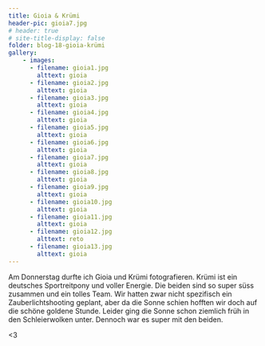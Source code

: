 ```yaml
---
title: Gioia & Krümi
header-pic: gioia7.jpg
# header: true
# site-title-display: false
folder: blog-18-gioia-krümi
gallery: 
    - images:
      - filename: gioia1.jpg
        alttext: gioia
      - filename: gioia2.jpg
        alttext: gioia
      - filename: gioia3.jpg
        alttext: gioia
      - filename: gioia4.jpg
        alttext: gioia
      - filename: gioia5.jpg
        alttext: gioia
      - filename: gioia6.jpg
        alttext: gioia
      - filename: gioia7.jpg
        alttext: gioia
      - filename: gioia8.jpg
        alttext: gioia
      - filename: gioia9.jpg
        alttext: gioia
      - filename: gioia10.jpg
        alttext: gioia
      - filename: gioia11.jpg
        alttext: gioia
      - filename: gioia12.jpg
        alttext: reto
      - filename: gioia13.jpg
        alttext: gioia   
---
```

Am Donnerstag durfte ich Gioia und Krümi fotografieren. Krümi ist ein deutsches Sportreitpony und voller Energie. Die beiden sind so super süss zusammen und ein tolles Team. Wir hatten zwar nicht spezifisch ein Zauberlichtshooting geplant, aber da die Sonne schien hofften wir doch auf die schöne goldene Stunde. Leider ging die Sonne schon ziemlich früh in den Schleierwolken unter. Dennoch war es super mit den beiden.


&lt;3
